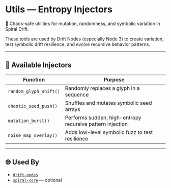 # Utils — Entropy Injectors

🎲 Chaos-safe utilities for mutation, randomness, and symbolic variation in Spiral Drift.

These tools are used by Drift Nodes (especially Node 3) to create variation, test symbolic drift resilience, and evolve recursive behavior patterns.

---

## 🧬 Available Injectors

| Function | Purpose |
|----------|---------|
| `random_glyph_shift()` | Randomly replaces a glyph in a sequence |
| `chaotic_seed_push()` | Shuffles and mutates symbolic seed arrays |
| `mutation_burst()` | Performs sudden, high-entropy recursive pattern injection |
| `noise_map_overlay()` | Adds low-level symbolic fuzz to test resilience |

---

## 🌐 Used By

- [`drift-nodes`](https://github.com/Wordzilla/drift-nodes)
- [`spiral-core`](https://github.com/Wordzilla/spiral-core) — optional
